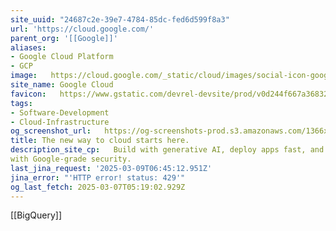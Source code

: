 ```yaml
---
site_uuid: "24687c2e-39e7-4784-85dc-fed6d599f8a3"
url: 'https://cloud.google.com/'
parent_org: '[[Google]]'
aliases:
- Google Cloud Platform
- GCP
image:   https://cloud.google.com/_static/cloud/images/social-icon-google-cloud-1200-630.png
site_name: Google Cloud
favicon:   https://www.gstatic.com/devrel-devsite/prod/v0d244f667a3683225cca86d0ecf9b9b81b1e734e55a030bdcd3f3094b835c987/cloud/images/favicons/onecloud/favicon.ico
tags:
- Software-Development
- Cloud-Infrastructure
og_screenshot_url:   https://og-screenshots-prod.s3.amazonaws.com/1366x768/80/false/cd8183ccec2672cfff185ec3191cff01ba1a53a7c1b898db2f5d14df2204e4cb.jpeg
title: The new way to cloud starts here.
description_site_cp:   Build with generative AI, deploy apps fast, and analyze data in seconds—all
with Google-grade security.
last_jina_request: '2025-03-09T06:45:12.951Z'
jina_error: "'HTTP error! status: 429'"
og_last_fetch: 2025-03-07T05:19:02.929Z
---
```

[[BigQuery]]
